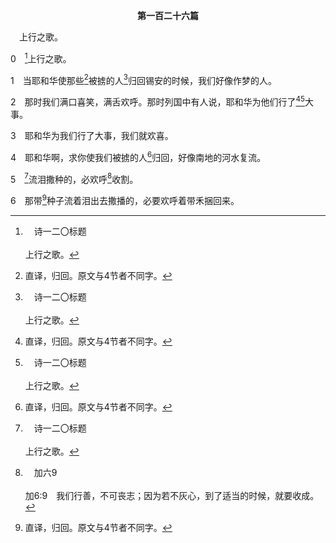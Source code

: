 <p style="text-align:center;font-weight:bold;">第一百二十六篇</p>

<a name="0">

<span id="spsm">　上行之歌。

0　[^a]上行之歌。

[^a]:　诗一二〇标题<br><br>上行之歌。

1　当耶和华使那些[^1]被掳的人[^a]归回锡安的时候，我们好像作梦的人。

[^1]:直译，归回。原文与4节者不同字。

[^a]:　诗十四7<br><br>诗14:7　但愿以色列的救恩从锡安而出！耶和华使祂被掳的子民归回，那时雅各要欢腾，以色列要喜乐。

2　那时我们满口喜笑，满舌欢呼。那时列国中有人说，耶和华为他们行了[^1][^a]大事。

[^1]:一二六篇是被掳归回的人上锡安时，因耶和华为他们行了大事而有的赞美。

[^a]:　撒上十二24；诗七一19；路一49<br><br>撒上12:24　只要你们敬畏耶和华，凭真实全心事奉祂，因为你们看，祂为你们行了何等大的事。<br><br>诗71:19　神啊，你是行过大事的，你的公义甚高。神啊，谁能像你？<br><br>路1:49　那有权能的为我行了大事，祂的名为圣；

3　耶和华为我们行了大事，我们就欢喜。

4　耶和华啊，求你使我们被掳的人[^1]归回，好像南地的河水复流。

[^1]:虽然有些人归回了，但有许多人仍在被掳中，因此诗人为他们祷告。

5　[^a]流泪撒种的，必欢呼[^b]收割。

[^a]:　诗八十5；参耶三一9<br><br>诗80:5　你以眼泪当食物给他们吃，又多量出眼泪给他们喝。<br><br>耶31:9　他们要哭泣而来，我要照他们的恳求引导他们，使他们在溪水旁走正直的路，在其上不至绊跌；因为我是以色列的父，以法莲是我的长子。

[^b]:　加六9<br><br>加6:9　我们行善，不可丧志；因为若不灰心，到了适当的时候，就要收成。

6　那带[^1]种子流着泪出去撒播的，必要欢呼着带禾捆回来。

[^1]:也许是指被掳的人。按人说，他们被掳到异国是苦难。然而，按神说，借着他们向外邦人传扬神，被掳乃是撒种。结果，借着这些被掳的人，有些外邦人(禾捆)被带给神。这指明被掳的人，将认识神的种子撒在异教徒中间。参得一16与注2。


